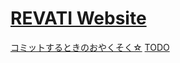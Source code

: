 # [REVATI Website](https://sarf-esports.github.io/website)

[コミットするときのおやくそく☆](./CONTRIBUTING.md)
[TODO](./TODO.md)
